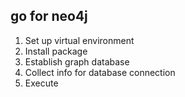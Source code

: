 ## go for neo4j

1. Set up virtual environment
2. Install package
3. Establish graph database
4. Collect info for database connection
5. Execute
